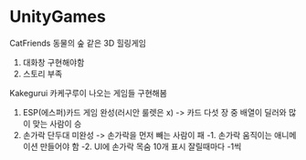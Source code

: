 # UnityGames
CatFriends 동물의 숲 같은 3D 힐링게임
1. 대화창 구현해야함
2. 스토리 부족

Kakegurui 카케구루이 나오는 게임들 구현해봄
1. ESP(에스퍼)카드 게임 완성(러시안 룰렛은 x)
-> 카드 다섯 장 중 배열이 딜러와 많이 맞는 사람이 승 
2. 손가락 단두대 미완성
-> 손가락을 먼저 빼는 사람이 패
  -1. 손가락 움직이는 애니메이션 만들어야 함
  -2. UI에 손가락 목숨 10개 표시 잘릴때마다 -1씩
